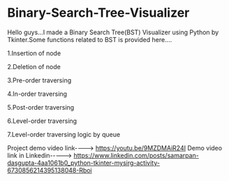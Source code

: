 # Binary-Search-Tree-Visualizer
Hello guys...I made a Binary Search Tree(BST) Visualizer using Python by Tkinter.Some functions related to BST is provided here....

1.Insertion of node

2.Deletion of node

3.Pre-order traversing

4.In-order traversing

5.Post-order traversing

6.Level-order traversing

7.Level-order traversing logic by queue


Project demo video link----> https://youtu.be/9MZDMAiR24I
Demo video link in Linkedin-----> https://www.linkedin.com/posts/samarpan-dasgupta-4aa1061b0_python-tkinter-mysirg-activity-6730856214395138048-Rboi

